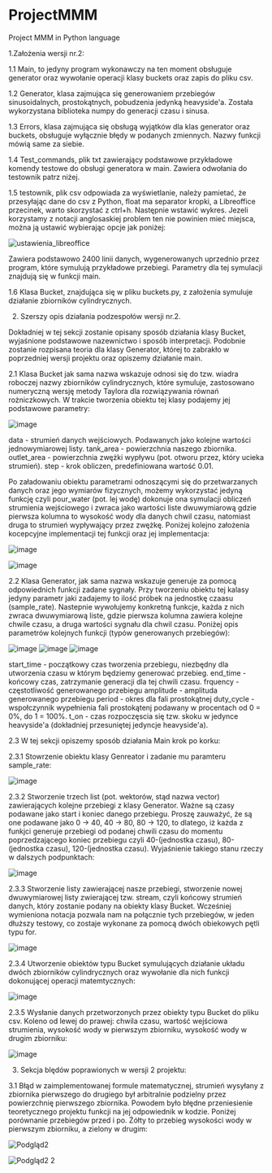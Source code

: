 # ProjectMMM
Project MMM in Python language 

1.Założenia wersji nr.2:

1.1 Main, to jedyny program wykonawczy na ten moment obsługuje generator oraz wywołanie operacji klasy buckets oraz zapis do pliku csv.

1.2 Generator, klasa zajmująca się generowaniem przebiegów sinusoidalnych, prostokątnych, pobudzenia jedynką heavyside'a. Została wykorzystana biblioteka numpy do generacji czasu i sinusa.

1.3 Errors, klasa zajmująca się obsługą wyjątków dla klas generator oraz buckets, obsługuje wyłącznie błędy w podanych zmiennych. Nazwy funkcji mówią same za siebie.

1.4 Test_commands, plik txt zawierający podstawowe przykładowe komendy testowe do obsługi generatora w main. Zawiera odwołania do testownik patrz niżej.

1.5 testownik, plik csv odpowiada za wyświetlanie, należy pamietać, że przesyłając dane do csv z Python, float ma separator kropki, a Libreoffice przecinek, warto skorzystać z ctrl+h. Następnie wstawić wykres. Jezeli korzystamy z notacji anglosaskiej problem ten nie powinien mieć miejsca, można ją ustawić wybierając opcje jak poniżej:

![ustawienia_libreoffice](https://user-images.githubusercontent.com/83645103/163212759-e81f51ea-f3cb-4ec9-a1b4-e80d0e095275.jpg)

Zawiera podstawowo 2400 linii danych, wygenerowanych uprzednio przez program, które symulują przykładowe przebiegi. Parametry dla tej symulacji znajdują się w funkcji main. 

1.6 Klasa Bucket, znajdująca się w pliku buckets.py, z założenia symuluje działanie zbiorników cylindrycznych.

2. Szerszy opis działania podzespołów wersji nr.2. 

Dokładniej w tej sekcji zostanie opisany sposób działania klasy Bucket, wyjaśnione podstawowe nazewnictwo i sposób interpretacji. Podobnie zostanie rozpisana teoria dla klasy Generator, której to zabrakło w poprzedniej wersji projektu oraz opiszemy działanie main.

2.1 Klasa Bucket jak sama nazwa wskazuje odnosi się do tzw. wiadra roboczej nazwy zbiorników cylindrycznych, które symuluje, zastosowano numeryczną wersję metody Taylora dla rozwiązywania równań rożniczkowych. W trakcie tworzenia obiektu tej klasy podajemy jej podstawowe parametry:

![image](https://user-images.githubusercontent.com/83645103/163218336-d37eb81e-6415-4a14-852a-559da28911fe.png)

data - strumień danych wejściowych. Podawanych jako kolejne wartości jednowymiarowej listy.
tank_area - powierzchnia naszego zbiornika.
outlet_area - powierzchnia zwężki wypływu (pot. otworu przez, który ucieka strumień).
step - krok obliczen, predefiniowana wartość 0.01.

Po załadowaniu obiektu parametrami odnoszącymi się do przetwarzanych danych oraz jego wymiarów fizycznych, możemy wykorzystać jedyną funkcję czyli pour_water (pot. lej wodę) dokonuje ona symulacji obliczeń strumienia wejściowego i zwraca jako wartości liste dwuwymiarową gdzie pierwsza kolumna to wysokość wody dla danych chwil czasu, natomiast druga to strumień wypływający przez zwężkę. Poniżej kolejno założenia kocepcyjne implementacji tej funkcji oraz jej implementacja:

![image](https://user-images.githubusercontent.com/83645103/163220282-6dbe0e7b-122d-4f98-b6da-e35f2ea85cce.png)

![image](https://user-images.githubusercontent.com/83645103/163220405-bc252d3e-2dc3-4b02-818c-117833f7bba3.png)

2.2 Klasa Generator, jak sama nazwa wskazuje generuje za pomocą odpowiednich funkcji zadane sygnały. Przy tworzeniu obiektu tej kalasy jedyny parametr jaki zadajemy to ilość próbek na jednostkę czaasu (sample_rate). Nastepnie wywołujemy konkretną funkcje, każda z nich zwraca dwuwymiarową liste, gdzie pierwsza kolumna zawiera kolejne chwile czasu, a druga wartości sygnału dla chwil czasu. Poniżej opis parametrów kolejnych funkcji (typów generowanych przebiegów):

![image](https://user-images.githubusercontent.com/83645103/163225293-0e2e382f-9e6f-41a2-91d1-fd9d596f9334.png)
![image](https://user-images.githubusercontent.com/83645103/163225841-06687218-a0e9-453b-b898-8413a5b4153b.png)
![image](https://user-images.githubusercontent.com/83645103/163225880-8d6bdcad-2b17-45a4-865c-1363b49c214e.png)

start_time - początkowy czas tworzenia przebiegu, niezbędny dla utworzenia czasu w którym będziemy generować przebieg. 
end_time - końcowy czas, zatrzymanie generacji dla tej chwili czasu.
frquency - częstotliwość generowanego przebiegu 
amplitude - amplituda generowanego przebiegu 
period - okres dla fali prostokątnej 
duty_cycle - wspołczynnik wypełnienia fali prostokątenj podawany w procentach od 0 = 0%, do 1 = 100%.
t_on - czas rozpoczęscia się tzw. skoku w jedynce heavyside'a (dokładniej przesuniętej jedyncje heavyside'a).

2.3 W tej sekcji opiszemy sposób działania Main krok po korku:

2.3.1 Stowrzenie obiektu klasy Genreator i zadanie mu paramteru sample_rate:

![image](https://user-images.githubusercontent.com/83645103/163226858-15f90ca6-7ea3-48d1-8097-9c80006eb33b.png)

2.3.2 Stworzenie trzech list (pot. wektorów, stąd nazwa vector) zawierających kolejne przebiegi z klasy Generator. Ważne są czasy podawane jako start i koniec danego przebiegu. Proszę zauważyć, że są one podawane jako 0 -> 40, 40 -> 80, 80 -> 120, to dlatego, iż każda z funkjci generuje przebiegi od podanej chwili czasu do momentu poprzedzającego koniec przebiegu czyli 40-(jednostka czasu), 80-(jednostka czasu), 120-(jednostka czasu). Wyjaśnienie takiego stanu rzeczy w dalszych podpunktach:

![image](https://user-images.githubusercontent.com/83645103/163227666-e6c028e4-f4f5-4bbd-b3a8-6075ad38f339.png)

2.3.3 Stworzenie listy zawierającej nasze przebiegi, stworzenie nowej dwuwymiarowej listy zwierającej tzw. stream, czyli końcowy strumień danych, który zostanie podany na obiekty klasy Bucket. Wcześniej wymieniona notacja pozwala nam na połącznie tych przebiegów, w jeden dłuższy testowy, co zostaje wykonane za pomocą dwóch obiekowych pętli typu for.

![image](https://user-images.githubusercontent.com/83645103/163228155-67e3bde5-3516-42e1-ab98-ee6662a18832.png)

2.3.4 Utworzenie obiektów typu Bucket symulujących działanie układu dwóch zbiorników cylindrycznych oraz wywołanie dla nich funkcji dokonującej operacji matemtycznych:

![image](https://user-images.githubusercontent.com/83645103/163228447-723638d0-1e6d-4357-9033-f80ee8808229.png)

2.3.5 Wysłanie danych przetworzonych przez obiekty typu Bucket do pliku csv. Koleno od lewej do prawej: chwila czasu, wartość wejściowa strumienia, wysokość wody w pierwszym zbiorniku, wysokość wody w drugim zbiorniku:

![image](https://user-images.githubusercontent.com/83645103/163228735-6563c645-6651-4683-aef0-6134341ed3ff.png)

3. Sekcja blędów poprawionych w wersji 2 projektu:

3.1 Błąd w zaimplementowanej formule matematycznej, strumień wysyłany z zbiornika pierwszego do drugiego był arbitralnie podzielny przez powierzchnię pierwszego zbiornika. Powodem było błędne przeniesienie teoretycznego projektu funkcji na jej odpowiednik w kodzie. Poniżej porównanie przebiegów przed i po. Żółty to przebieg wysokości wody w pierwszym zbiorniku, a zielony w drugim: 

![Podgląd2](https://user-images.githubusercontent.com/83645103/163247511-22e24c2b-9240-48e4-94b7-943274689610.jpg)

![Podgląd2 2](https://user-images.githubusercontent.com/83645103/163247535-73b65b8b-5f2d-4f08-b7fc-c79db63854d3.jpg)

